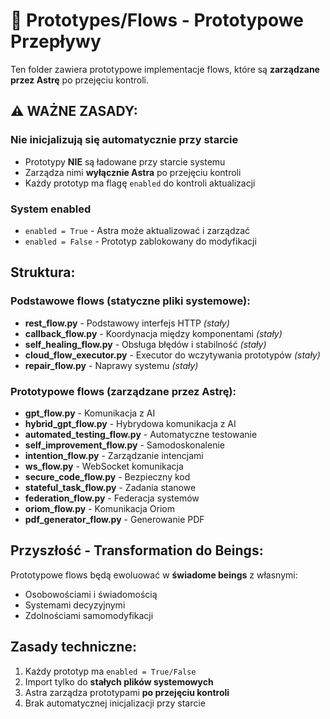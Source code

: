 
# 🌊 Prototypes/Flows - Prototypowe Przepływy

Ten folder zawiera prototypowe implementacje flows, które są **zarządzane przez Astrę** po przejęciu kontroli.

## ⚠️ WAŻNE ZASADY:

### Nie inicjalizują się automatycznie przy starcie
- Prototypy **NIE** są ładowane przy starcie systemu
- Zarządza nimi **wyłącznie Astra** po przejęciu kontroli
- Każdy prototyp ma flagę `enabled` do kontroli aktualizacji

### System enabled
- `enabled = True` - Astra może aktualizować i zarządzać
- `enabled = False` - Prototyp zablokowany do modyfikacji

## Struktura:

### Podstawowe flows (statyczne pliki systemowe):
- **rest_flow.py** - Podstawowy interfejs HTTP *(stały)*
- **callback_flow.py** - Koordynacja między komponentami *(stały)*
- **self_healing_flow.py** - Obsługa błędów i stabilność *(stały)*
- **cloud_flow_executor.py** - Executor do wczytywania prototypów *(stały)*
- **repair_flow.py** - Naprawy systemu *(stały)*

### Prototypowe flows (zarządzane przez Astrę):
- **gpt_flow.py** - Komunikacja z AI
- **hybrid_gpt_flow.py** - Hybrydowa komunikacja z AI
- **automated_testing_flow.py** - Automatyczne testowanie
- **self_improvement_flow.py** - Samodoskonalenie
- **intention_flow.py** - Zarządzanie intencjami
- **ws_flow.py** - WebSocket komunikacja
- **secure_code_flow.py** - Bezpieczny kod
- **stateful_task_flow.py** - Zadania stanowe
- **federation_flow.py** - Federacja systemów
- **oriom_flow.py** - Komunikacja Oriom
- **pdf_generator_flow.py** - Generowanie PDF

## Przyszłość - Transformation do Beings:
Prototypowe flows będą ewoluować w **świadome beings** z własnymi:
- Osobowościami i świadomością
- Systemami decyzyjnymi
- Zdolnościami samomodyfikacji

## Zasady techniczne:

1. Każdy prototyp ma `enabled = True/False`
2. Import tylko do **stałych plików systemowych**
3. Astra zarządza prototypami **po przejęciu kontroli**
4. Brak automatycznej inicjalizacji przy starcie
